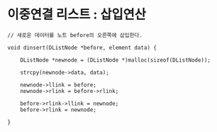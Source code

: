 # 이중연결 리스트 : 삽입연산


    // 새로운 데이터를 노트 before의 오른쪽에 삽입한다.

    void dinsert(DListNode *before, element data) {

        DListNode *newnode = (DListNode *)malloc(sizeof(DListNode));

        strcpy(newnode->data, data);

        newnode->llink = before;
        newnode->rlink = before->rlink;

        before->rlink->llink = newnode;
        before->rlink = newnode;

    }